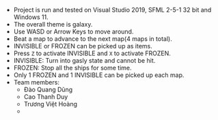 - Project is run and tested on Visual Studio 2019, SFML 2-5-1 32 bit and Windows 11.
- The overall theme is galaxy.
- Use WASD or Arrow Keys to move around.
- Beat a map to advance to the next map(4 maps in total).
- INVISIBLE or FROZEN can be picked up as items.
- Press `Z` to activate INVISIBLE and `X` to activate FROZEN.
- INVISIBLE: Turn into gasly state and cannot be hit.
- FROZEN: Stop all the ships for some time.
- Only 1 FROZEN and 1 INVISIBLE can be picked up each map.
- Team members:
	- Đào Quang Dũng
	- Cao Thanh Duy 
	- Trương Việt Hoàng
	- 
